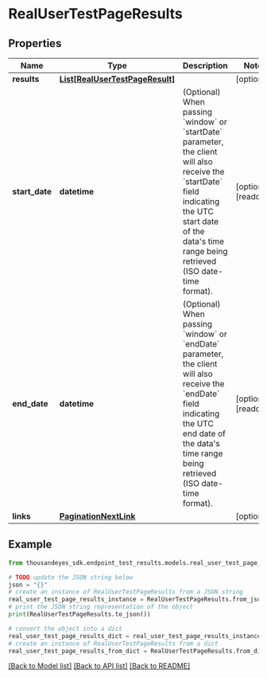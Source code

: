 # RealUserTestPageResults


## Properties

Name | Type | Description | Notes
------------ | ------------- | ------------- | -------------
**results** | [**List[RealUserTestPageResult]**](RealUserTestPageResult.md) |  | [optional] 
**start_date** | **datetime** | (Optional) When passing &#x60;window&#x60; or &#x60;startDate&#x60; parameter,  the client will also receive the &#x60;startDate&#x60; field indicating the UTC start date of the data&#39;s time range being retrieved  (ISO date-time format). | [optional] [readonly] 
**end_date** | **datetime** | (Optional) When passing &#x60;window&#x60; or &#x60;endDate&#x60; parameter,  the client will also receive the &#x60;endDate&#x60; field indicating the UTC end date of the data&#39;s time range being retrieved  (ISO date-time format). | [optional] [readonly] 
**links** | [**PaginationNextLink**](PaginationNextLink.md) |  | [optional] 

## Example

```python
from thousandeyes_sdk.endpoint_test_results.models.real_user_test_page_results import RealUserTestPageResults

# TODO update the JSON string below
json = "{}"
# create an instance of RealUserTestPageResults from a JSON string
real_user_test_page_results_instance = RealUserTestPageResults.from_json(json)
# print the JSON string representation of the object
print(RealUserTestPageResults.to_json())

# convert the object into a dict
real_user_test_page_results_dict = real_user_test_page_results_instance.to_dict()
# create an instance of RealUserTestPageResults from a dict
real_user_test_page_results_from_dict = RealUserTestPageResults.from_dict(real_user_test_page_results_dict)
```
[[Back to Model list]](../README.md#documentation-for-models) [[Back to API list]](../README.md#documentation-for-api-endpoints) [[Back to README]](../README.md)


